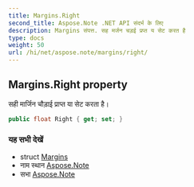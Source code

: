 ```yaml
---
title: Margins.Right
second_title: Aspose.Note .NET API संदर्भ के लिए
description: Margins संपत्त. सह मर्जन चड़ई प्रप्त य सेट करत है
type: docs
weight: 50
url: /hi/net/aspose.note/margins/right/
---
```

## Margins.Right property

सही मार्जिन चौड़ाई प्राप्त या सेट करता है।

```csharp
public float Right { get; set; }
```

### यह सभी देखें

* struct [Margins](../)
* नाम स्थान [Aspose.Note](../../margins/)
* सभा [Aspose.Note](../../../)


